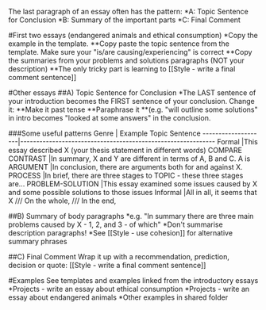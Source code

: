 The last paragraph of an essay often has the pattern:
*A: Topic Sentence for Conclusion
*B: Summary of the important parts
*C: Final Comment

#First two essays (endangered animals and ethical consumption)
*Copy the example in the template. 
**Copy paste the topic sentence from the template. Make sure your "is/are causing/experiencing" is correct
**Copy the summaries from your problems and solutions paragraphs (NOT your description)
**The only tricky part is learning to [[Style - write a final comment sentence]]

#Other essays
##A) Topic Sentence for Conclusion
*The LAST sentence of your introduction becomes the FIRST sentence of your conclusion. Change it:
**Make it past tense
**Paraphrase it
**(e.g. "will outline some solutions" in intro becomes "looked at some answers" in the conclusion. 

###Some useful patterns
Genre				| Example Topic Sentence
--------------------|-------------------------------------------------------------
Formal 				|This essay described X (your thesis statement in different words)
COMPARE CONTRAST	|In summary, X and Y are different in terms of A, B and C. A is
ARGUMENT 			|In conclusion, there are arguments both for and against X.
PROCESS 			|In brief, there are three stages to TOPIC - these three stages are...
PROBLEM-SOLUTION 	|This essay examined some issues caused by X and some possible solutions to those issues
Informal			|All in all, it seems that X  /// On the whole, /// In the end,

##B) Summary of body paragraphs
*e.g. "In summary there are three main problems caused by X - 1, 2, and 3 - of which"
*Don't summarise description paragraphs!
*See [[Style - use cohesion]] for alternative summary phrases

##C) Final Comment
Wrap it up with a recommendation, prediction, decision or quote: [[Style - write a final comment sentence]]

#Examples
See templates and examples linked from the introductory essays
*Projects - write an essay about ethical consumption
*Projects - write an essay about endangered animals
*Other examples in shared folder